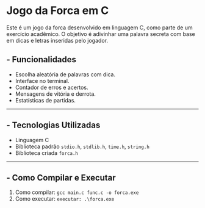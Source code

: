 # Jogo da Forca em C

Este é um jogo da forca desenvolvido em linguagem C, como parte de um exercício acadêmico. O objetivo é adivinhar uma palavra secreta com base em dicas e letras inseridas pelo jogador.


## - Funcionalidades

- Escolha aleatória de palavras com dica.
- Interface no terminal.
- Contador de erros e acertos.
- Mensagens de vitória e derrota.
- Estatísticas de partidas.

---

## - Tecnologias Utilizadas

- Linguagem C
- Biblioteca padrão `stdio.h`, `stdlib.h`, `time.h`, `string.h`
- Biblioteca criada ``forca.h``

---

## - Como Compilar e Executar

1. Como compilar:
   ``gcc main.c func.c -o forca.exe``
2. Como executar: 
   ``executar: .\forca.exe``

